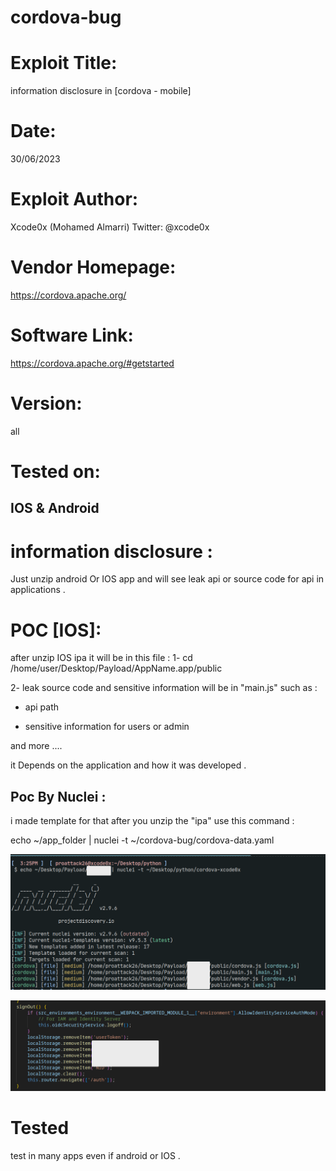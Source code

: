 # cordova-bug

# Exploit Title: 
information disclosure  in [cordova - mobile]
# Date: 
30/06/2023
# Exploit Author: 
Xcode0x (Mohamed Almarri)
Twitter: @xcode0x
# Vendor Homepage: 
https://cordova.apache.org/
# Software Link: 
https://cordova.apache.org/#getstarted
# Version: 
all
# Tested on: 
IOS & Android 
----
# information disclosure  :
Just unzip android Or IOS app and will see leak api or source code for api in applications .
# POC [IOS]:
after unzip IOS ipa it will be in this file :
1- cd /home/user/Desktop/Payload/AppName.app/public

2- leak source code and sensitive information will be in "main.js"  such as :

* api path 

* sensitive information  for users or admin

and more ....

it Depends on the application and how it was developed .

## Poc By Nuclei :

i made template for that after you unzip the "ipa" use this command :

echo ~/app_folder | nuclei -t ~/cordova-bug/cordova-data.yaml

 ![Script](https://github.com/xcodeOn1/cordova-bug/blob/main/poc.png)

 ![Script](https://github.com/xcodeOn1/cordova-bug/blob/main/token.png)

 # Tested 

 test in many apps even if android or IOS .
